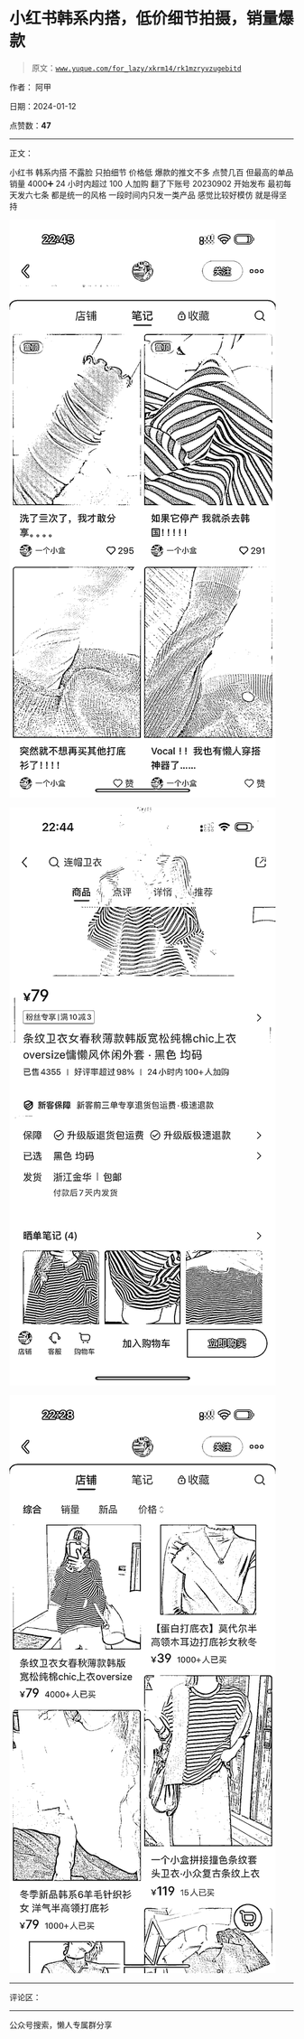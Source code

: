 # 小红书韩系内搭，低价细节拍摄，销量爆款

> 原文：[`www.yuque.com/for_lazy/xkrm14/rk1mzryvzugebitd`](https://www.yuque.com/for_lazy/xkrm14/rk1mzryvzugebitd)

作者： 阿甲

日期：2024-01-12

点赞数：**47**

* * *

正文：

小红书 韩系内搭 不露脸 只拍细节 价格低 爆款的推文不多 点赞几百 但最高的单品销量 4000➕ 24 小时内超过 100 人加购 翻了下账号
20230902 开始发布 最初每天发六七条 都是统一的风格 一段时间内只发一类产品 感觉比较好模仿 就是得坚持

![](img/30778ec484142c034e042cea32e8fa99.png)

![](img/07adbb804dd30b4f2be528b081b23cc2.png)

![](img/1d14e6f35b6eb3e3d91917c401c05a93.png)

* * *

评论区：

* * *

公众号搜索，懒人专属群分享